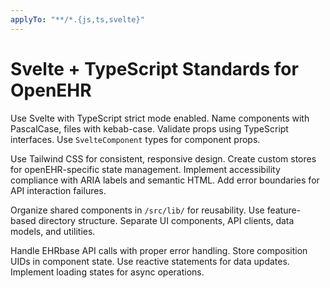 ```yaml
---
applyTo: "**/*.{js,ts,svelte}"
---
```


# Svelte + TypeScript Standards for OpenEHR

Use Svelte with TypeScript strict mode enabled.
Name components with PascalCase, files with kebab-case.
Validate props using TypeScript interfaces.
Use `SvelteComponent` types for component props.

Use Tailwind CSS for consistent, responsive design.
Create custom stores for openEHR-specific state management.
Implement accessibility compliance with ARIA labels and semantic HTML.
Add error boundaries for API interaction failures.

Organize shared components in `/src/lib/` for reusability.
Use feature-based directory structure.
Separate UI components, API clients, data models, and utilities.

Handle EHRbase API calls with proper error handling.
Store composition UIDs in component state.
Use reactive statements for data updates.
Implement loading states for async operations.
